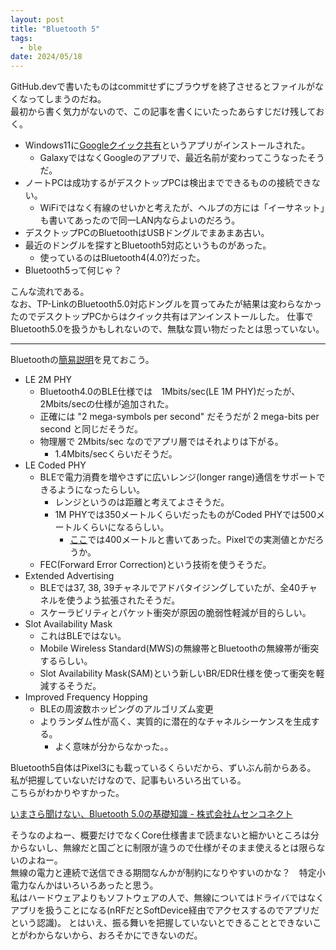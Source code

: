 ```yaml
---
layout: post
title: "Bluetooth 5"
tags:
  - ble
date: 2024/05/18
---
```


GitHub.devで書いたものはcommitせずにブラウザを終了させるとファイルがなくなってしまうのだね。  
最初から書く気力がないので、この記事を書くにいたったあらすじだけ残しておく。

* Windows11に[Googleクイック共有](https://www.android.com/intl/ja_jp/better-together/quick-share-app/)というアプリがインストールされた。
  * GalaxyではなくGoogleのアプリで、最近名前が変わってこうなったそうだ。
* ノートPCは成功するがデスクトップPCは検出までできるものの接続できない。
  * WiFiではなく有線のせいかと考えたが、ヘルプの方には「イーサネット」も書いてあったので同一LAN内ならよいのだろう。
* デスクトップPCのBluetoothはUSBドングルでまあまあ古い。
* 最近のドングルを探すとBluetooth5対応というものがあった。
  * 使っているのはBluetooth4(4.0?)だった。
* Bluetooth5って何じゃ？

こんな流れである。  
なお、TP-LinkのBluetooth5.0対応ドングルを買ってみたが結果は変わらなかったのでデスクトップPCからはクイック共有はアンインストールした。
仕事でBluetooth5.0を扱うかもしれないので、無駄な買い物だったとは思っていない。

----

Bluetoothの[簡易説明](https://www.bluetooth.com/bluetooth-resources/bluetooth-5-go-faster-go-further/)を見ておこう。

* LE 2M PHY
  * Bluetooth4.0のBLE仕様では　1Mbits/sec(LE 1M PHY)だったが、2Mbits/secの仕様が追加された。
  * 正確には "2 mega-symbols per second" だそうだが 2 mega-bits per second と同じだそうだ。
  * 物理層で 2Mbits/sec なのでアプリ層ではそれよりは下がる。
    * 1.4Mbits/secくらいだそうだ。
* LE Coded PHY
  * BLEで電力消費を増やさずに広いレンジ(longer range)通信をサポートできるようになったらしい。
    * レンジというのは距離と考えてよさそうだ。
    * 1M PHYでは350メートルくらいだったものがCoded PHYでは500メートルくらいになるらしい。
      * [ここ](https://www.android.com/intl/ja_jp/articles/275/)では400メートルと書いてあった。Pixelでの実測値とかだろうか。
  * FEC(Forward Error Correction)という技術を使うそうだ。
* Extended Advertising
  * BLEでは37, 38, 39チャネルでアドバタイジングしていたが、全40チャネルを使うよう拡張されたそうだ。
  * スケーラビリティとパケット衝突が原因の脆弱性軽減が目的らしい。
* Slot Availability Mask
  * これはBLEではない。
  * Mobile Wireless Standard(MWS)の無線帯とBluetoothの無線帯が衝突するらしい。
  * Slot Availability Mask(SAM)という新しいBR/EDR仕様を使って衝突を軽減するそうだ。
* Improved Frequency Hopping
  * BLEの周波数ホッピングのアルゴリズム変更
  * よりランダム性が高く、実質的に潜在的なチャネルシーケンスを生成する。
    * よく意味が分からなかった。。

Bluetooth5自体はPixel3にも載っているくらいだから、ずいぶん前からある。
私が把握していないだけなので、記事もいろいろ出ている。  
こちらがわかりやすかった。

[いまさら聞けない、Bluetooth 5.0の基礎知識 - 株式会社ムセンコネクト](https://www.musen-connect.co.jp/blog/course/trial-production/bluetooth5/)

そうなのよねー、概要だけでなくCore仕様書まで読まないと細かいところは分からないし、無線だと国ごとに制限が違うので仕様がそのまま使えるとは限らないのよねー。  
無線の電力と連続で送信できる期間なんかが制約になりやすいのかな？　特定小電力なんかはいろいろあったと思う。  
私はハードウェアよりもソフトウェアの人で、無線についてはドライバではなくアプリを扱うことになる(nRFだとSoftDevice経由でアクセスするのでアプリだという認識)。
とはいえ、振る舞いを把握していないとできることとできないことがわからないから、おろそかにできないのだ。
